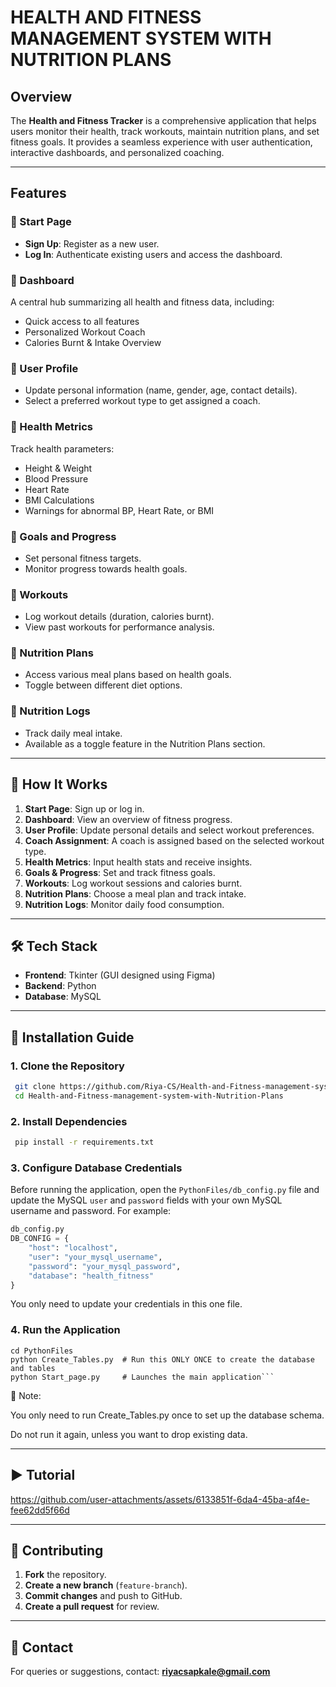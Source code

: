 # HEALTH AND FITNESS MANAGEMENT SYSTEM WITH NUTRITION PLANS

## Overview
The **Health and Fitness Tracker** is a comprehensive application that helps users monitor their health, track workouts, maintain nutrition plans, and set fitness goals. It provides a seamless experience with user authentication, interactive dashboards, and personalized coaching.

---

## Features
### 🔹 Start Page
- **Sign Up**: Register as a new user.
- **Log In**: Authenticate existing users and access the dashboard.

### 🔹 Dashboard
A central hub summarizing all health and fitness data, including:
- Quick access to all features
- Personalized Workout Coach
- Calories Burnt & Intake Overview

### 🔹 User Profile
- Update personal information (name, gender, age, contact details).
- Select a preferred workout type to get assigned a coach.

### 🔹 Health Metrics
Track health parameters:
- Height & Weight
- Blood Pressure
- Heart Rate
- BMI Calculations
- Warnings for abnormal BP, Heart Rate, or BMI

### 🔹 Goals and Progress
- Set personal fitness targets.
- Monitor progress towards health goals.

### 🔹 Workouts
- Log workout details (duration, calories burnt).
- View past workouts for performance analysis.

### 🔹 Nutrition Plans
- Access various meal plans based on health goals.
- Toggle between different diet options.

### 🔹 Nutrition Logs
- Track daily meal intake.
- Available as a toggle feature in the Nutrition Plans section.

---

## 🎯 How It Works
1. **Start Page**: Sign up or log in.
2. **Dashboard**: View an overview of fitness progress.
3. **User Profile**: Update personal details and select workout preferences.
4. **Coach Assignment**: A coach is assigned based on the selected workout type.
5. **Health Metrics**: Input health stats and receive insights.
6. **Goals & Progress**: Set and track fitness goals.
7. **Workouts**: Log workout sessions and calories burnt.
8. **Nutrition Plans**: Choose a meal plan and track intake.
9. **Nutrition Logs**: Monitor daily food consumption.

---

## 🛠️ Tech Stack
- **Frontend**: Tkinter (GUI designed using Figma)
- **Backend**: Python
- **Database**: MySQL

---

## 🏁 Installation Guide
### 1. Clone the Repository
```sh
 git clone https://github.com/Riya-CS/Health-and-Fitness-management-system-with-Nutrition-Plans
 cd Health-and-Fitness-management-system-with-Nutrition-Plans
```
### 2. Install Dependencies
```sh
 pip install -r requirements.txt
```
### 3. Configure Database Credentials
Before running the application, open the `PythonFiles/db_config.py` file and update the MySQL `user` and `password` fields with your own MySQL username and password. For example:
```python
db_config.py
DB_CONFIG = {
    "host": "localhost",
    "user": "your_mysql_username",
    "password": "your_mysql_password",
    "database": "health_fitness"
}
```
You only need to update your credentials in this one file.

### 4. Run the Application
```
cd PythonFiles
python Create_Tables.py  # Run this ONLY ONCE to create the database and tables
python Start_page.py     # Launches the main application```
```
📝 Note:

You only need to run Create_Tables.py once to set up the database schema.

Do not run it again, unless you want to drop existing data.

---

## ▶️ Tutorial


https://github.com/user-attachments/assets/6133851f-6da4-45ba-af4e-fee62dd5f66d


---

## 🤝 Contributing
1. **Fork** the repository.
2. **Create a new branch** (`feature-branch`).
3. **Commit changes** and push to GitHub.
4. **Create a pull request** for review.

---

## 📩 Contact
For queries or suggestions, contact: **riyacsapkale@gmail.com**

